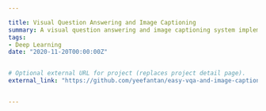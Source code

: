 ```yaml
---

title: Visual Question Answering and Image Captioning
summary: A visual question answering and image captioning system implementation.
tags:
- Deep Learning
date: "2020-11-20T00:00:00Z"


# Optional external URL for project (replaces project detail page).
external_link: "https://github.com/yeefantan/easy-vqa-and-image-captioning"


---
```


